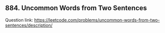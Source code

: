 ## 884. Uncommon Words from Two Sentences

Question link: https://leetcode.com/problems/uncommon-words-from-two-sentences/description/